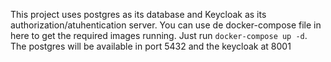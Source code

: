 This project uses postgres as its database and Keycloak as its authorization/atuhentication server.
You can use de docker-compose file in here to get the required images running. Just run `docker-compose up -d`.
The postgres will be available in port 5432 and the keycloak at 8001
